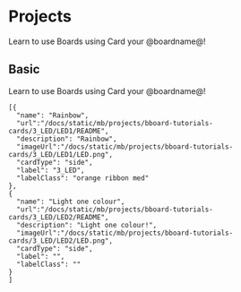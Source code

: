# Projects

Learn to use Boards using Card your @boardname@!

## Basic

Learn to use Boards using Card your @boardname@!

```codecard
[{
  "name": "Rainbow",
  "url":"/docs/static/mb/projects/bboard-tutorials-cards/3_LED/LED1/README",
  "description": "Rainbow",
  "imageUrl":"/docs/static/mb/projects/bboard-tutorials-cards/3_LED/LED1/LED.png",
  "cardType": "side",
  "label": "3_LED",
  "labelClass": "orange ribbon med"
},
{
  "name": "Light one colour",
  "url":"/docs/static/mb/projects/bboard-tutorials-cards/3_LED/LED2/README",
  "description": "Light one colour!",
  "imageUrl":"/docs/static/mb/projects/bboard-tutorials-cards/3_LED/LED2/LED.png",
  "cardType": "side",
  "label": "",
  "labelClass": ""
}
]
```